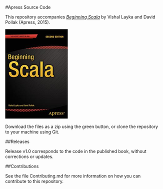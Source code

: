 #Apress Source Code

This repository accompanies [*Beginning Scala*](http://www.apress.com/9781484202333) by Vishal Layka and David Pollak (Apress, 2015).

![Cover image](9781484202333.jpg)

Download the files as a zip using the green button, or clone the repository to your machine using Git.

##Releases

Release v1.0 corresponds to the code in the published book, without corrections or updates.

##Contributions

See the file Contributing.md for more information on how you can contribute to this repository.

